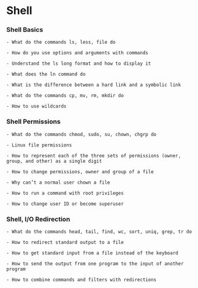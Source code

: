 # Shell

### Shell Basics

    - What do the commands ls, less, file do

    - How do you use options and arguments with commands

    - Understand the ls long format and how to display it

    - What does the ln command do

    - What is the difference between a hard link and a symbolic link

    - What do the commands cp, mv, rm, mkdir do

    - How to use wildcards

### Shell Permissions

    - What do the commands chmod, sudo, su, chown, chgrp do

    - Linux file permissions

    - How to represent each of the three sets of permissions (owner, group, and other) as a single digit

    - How to change permissions, owner and group of a file

    - Why can’t a normal user chown a file

    - How to run a command with root privileges

    - How to change user ID or become superuser
    
### Shell, I/O Redirection

    - What do the commands head, tail, find, wc, sort, uniq, grep, tr do

    - How to redirect standard output to a file

    - How to get standard input from a file instead of the keyboard

    - How to send the output from one program to the input of another program

    - How to combine commands and filters with redirections
   
